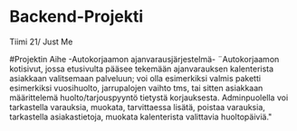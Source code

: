 # Backend-Projekti
Tiimi 21/ Just Me

#Projektin Aihe
-Autokorjaamon ajanvarausjärjestelmä-
¨Autokorjaamon kotisivut, jossa etusivulta pääsee tekemään ajanvarauksen kalenterista asiakkaan valitsemaan palveluun; voi olla esimerkiksi valmis paketti esimerkiksi vuosihuolto, jarrupalojen vaihto tms, tai sitten asiakkaan määrittelemä huolto/tarjouspyyntö tietystä korjauksesta. Adminpuolella voi tarkastella varauksia, muokata, tarvittaessa lisätä, poistaa varauksia, tarkastella asiakastietoja, muokata kalenterista valittavia huoltopäiviä."
